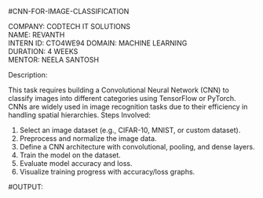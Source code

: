 #CNN-FOR-IMAGE-CLASSIFICATION

COMPANY: CODTECH IT SOLUTIONS  
NAME: REVANTH  
INTERN ID: CTO4WE94
DOMAIN: MACHINE LEARNING  
DURATION: 4 WEEKS  
MENTOR: NEELA SANTOSH


Description:

This task requires building a Convolutional Neural Network (CNN) to classify images into different categories using TensorFlow or PyTorch. CNNs are widely used in image recognition tasks due to their efficiency in handling spatial hierarchies.
Steps Involved:
1. Select an image dataset (e.g., CIFAR-10, MNIST, or custom dataset).
2. Preprocess and normalize the image data.
3. Define a CNN architecture with convolutional, pooling, and dense layers.
4. Train the model on the dataset.
5. Evaluate model accuracy and loss.
6. Visualize training progress with accuracy/loss graphs.

#OUTPUT:


